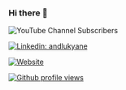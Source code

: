 ### Hi there 👋


![YouTube Channel Subscribers](https://img.shields.io/youtube/channel/subscribers/UCFegjd76TsdL9dxQLpFPdPA?logo=youtube&logoColor=red&style=for-the-badge)

[![Linkedin: andlukyane](https://img.shields.io/badge/-Hasan%20Naser-blue?style=for-the-badge&logo=Linkedin&logoColor=white&link=https://www.linkedin.com/in/25hasanaser/)](https://www.linkedin.com/in/25hasanaser/) 

[![Website](https://img.shields.io/website?label=hasan-naser.com&style=for-the-badge&url=https%3A%2F%2Fhasan-naser.com)](https://hasan-naser.com)


[![Github profile views](https://gpvc.arturio.dev/hasannaser)](https://hasan-naser.com) 
